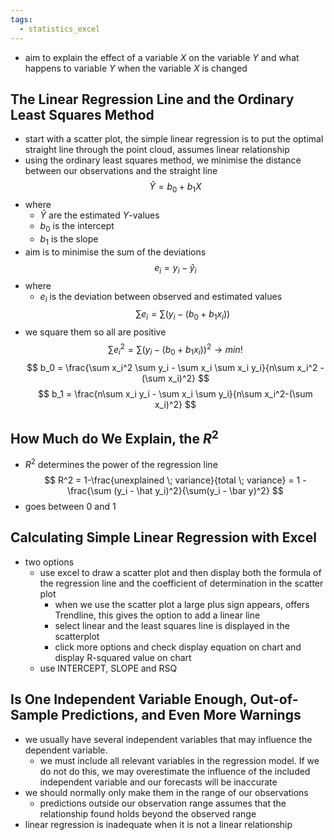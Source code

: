 ```yaml
---
tags:
  - statistics_excel
---
```

- aim to explain the effect of a variable $X$ on the variable $Y$ and what happens to variable $Y$ when the variable $X$ is changed
## The Linear Regression Line and the Ordinary Least Squares Method
- start with a scatter plot, the simple linear regression is to put the optimal straight line through the point cloud, assumes linear relationship
- using the ordinary least squares method, we minimise the distance between our observations and the straight line
$$
\hat Y = b_0 + b_1 X
$$
- where
	- $\hat Y$ are the estimated $Y$-values
	- $b_0$ is the intercept
	- $b_1$ is the slope
- aim is to minimise the sum of the deviations
$$
e_i = y_i - \hat y_i
$$
- where
	- $e_i$ is the deviation between observed and estimated values
$$
\sum e_i = \sum (y_i - (b_0 + b_1 x_i))
$$
- we square them so all are positive
$$
\sum e_i^2 = \sum (y_i - (b_0 + b_1 x_i))^2 \rightarrow min!
$$
$$
b_0 = \frac{\sum x_i^2 \sum y_i - \sum x_i \sum x_i y_i}{n\sum x_i^2 - (\sum x_i)^2}
$$
$$
b_1 = \frac{n\sum x_i y_i - \sum x_i \sum y_i}{n\sum x_i^2-(\sum x_i)^2}
$$
## How Much do We Explain, the $R^2$
- $R^2$ determines the power of the regression line 
$$
R^2 = 1-\frac{unexplained \; variance}{total \; variance} = 1 - \frac{\sum (y_i - \hat y_i)^2}{\sum(y_i - \bar y)^2}
$$
- goes between 0 and 1
## Calculating Simple Linear Regression with Excel
- two options
	- use excel to draw a scatter plot and then display both the formula of the regression line and the coefficient of determination in the scatter plot
		- when we use the scatter plot a large plus sign appears, offers Trendline, this gives the option to add a linear line
		- select linear and the least squares line is displayed in the scatterplot
		- click more options and check display equation on chart and display R-squared value on chart
	- use INTERCEPT, SLOPE and RSQ 
## Is One Independent Variable Enough, Out-of-Sample Predictions, and Even More Warnings
- we usually have several independent variables that may influence the dependent variable. 
	- we must include all relevant variables in the regression model. If we do not do this, we may overestimate the influence of the included independent variable and our forecasts will be inaccurate
- we should normally only make them in the range of our observations
	- predictions outside our observation range assumes that the relationship found holds beyond the observed range
- linear regression is inadequate when it is not a linear relationship
